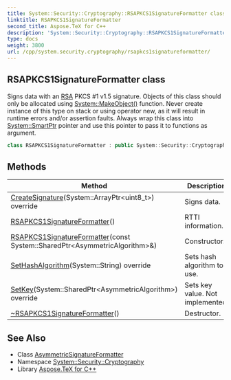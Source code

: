 ```yaml
---
title: System::Security::Cryptography::RSAPKCS1SignatureFormatter class
linktitle: RSAPKCS1SignatureFormatter
second_title: Aspose.TeX for C++
description: 'System::Security::Cryptography::RSAPKCS1SignatureFormatter class. Signs data with an RSA PKCS #1 v1.5 signature. Objects of this class should only be allocated using System::MakeObject() function. Never create instance of this type on stack or using operator new, as it will result in runtime errors and/or assertion faults. Always wrap this class into System::SmartPtr pointer and use this pointer to pass it to functions as argument in C++.'
type: docs
weight: 3800
url: /cpp/system.security.cryptography/rsapkcs1signatureformatter/
---
```

## RSAPKCS1SignatureFormatter class


Signs data with an [RSA](../rsa/) PKCS #1 v1.5 signature. Objects of this class should only be allocated using [System::MakeObject()](../../system/makeobject/) function. Never create instance of this type on stack or using operator new, as it will result in runtime errors and/or assertion faults. Always wrap this class into [System::SmartPtr](../../system/smartptr/) pointer and use this pointer to pass it to functions as argument.

```cpp
class RSAPKCS1SignatureFormatter : public System::Security::Cryptography::AsymmetricSignatureFormatter
```

## Methods

| Method | Description |
| --- | --- |
| [CreateSignature](./createsignature/)(System::ArrayPtr\<uint8_t\>) override | Signs data. |
| [RSAPKCS1SignatureFormatter](./rsapkcs1signatureformatter/)() | RTTI information. |
| [RSAPKCS1SignatureFormatter](./rsapkcs1signatureformatter/)(const System::SharedPtr\<AsymmetricAlgorithm\>\&) | Constructor. |
| [SetHashAlgorithm](./sethashalgorithm/)(System::String) override | Sets hash algorithm to use. |
| [SetKey](./setkey/)(System::SharedPtr\<AsymmetricAlgorithm\>) override | Sets key value. Not implemented. |
| [~RSAPKCS1SignatureFormatter](./~rsapkcs1signatureformatter/)() | Destructor. |
## See Also

* Class [AsymmetricSignatureFormatter](../asymmetricsignatureformatter/)
* Namespace [System::Security::Cryptography](../)
* Library [Aspose.TeX for C++](../../)
